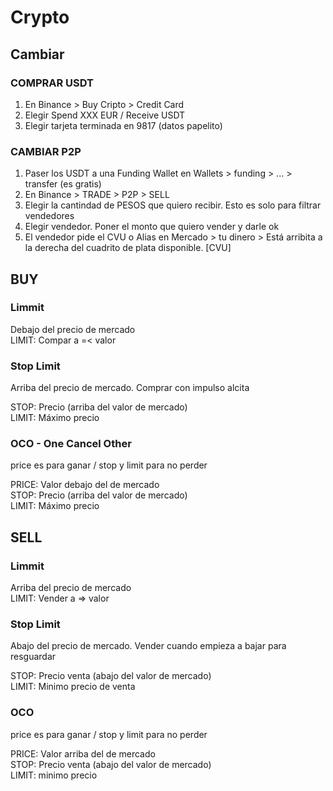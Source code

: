 # Crypto

## Cambiar

### COMPRAR USDT

1. En Binance > Buy Cripto > Credit Card
2. Elegir Spend XXX EUR / Receive USDT
3. Elegir tarjeta terminada en 9817 (datos papelito)

### CAMBIAR P2P

1. Paser los USDT a una Funding Wallet en Wallets > funding > ... > transfer (es gratis)
2. En Binance > TRADE > P2P > SELL
3. Elegir la cantindad de PESOS que quiero recibir. Esto es solo para filtrar vendedores
4. Elegir vendedor. Poner el monto que quiero vender y darle ok
5. El vendedor pide el CVU o Alias
   en Mercado > tu dinero > Está arribita a la derecha del cuadrito de plata disponible. [CVU]

## BUY

### Limmit

Debajo del precio de mercado  
LIMIT: Compar a =< valor

### Stop Limit

Arriba del precio de mercado. Comprar con impulso alcita

STOP: Precio (arriba del valor de mercado)  
LIMIT: Máximo precio

### OCO - One Cancel Other

price es para ganar / stop y limit para no perder

PRICE: Valor debajo del de mercado  
STOP: Precio (arriba del valor de mercado)  
LIMIT: Máximo precio

## SELL

### Limmit

Arriba del precio de mercado  
LIMIT: Vender a => valor

### Stop Limit

Abajo del precio de mercado. Vender cuando empieza a bajar para resguardar

STOP: Precio venta (abajo del valor de mercado)  
LIMIT: Minimo precio de venta

### OCO

price es para ganar / stop y limit para no perder

PRICE: Valor arriba del de mercado  
STOP: Precio venta (abajo del valor de mercado)  
LIMIT: minimo precio
